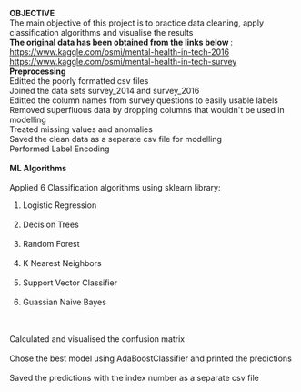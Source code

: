 <b>OBJECTIVE</b><br>
The main objective of this project is to practice data cleaning, apply classification algorithms and visualise the results <br>
<b>The original data has been obtained from the links below </b> : <br>
https://www.kaggle.com/osmi/mental-health-in-tech-2016     <br>
https://www.kaggle.com/osmi/mental-health-in-tech-survey <br>
<b> Preprocessing </b> <br>
Editted the poorly formatted csv files <br>
Joined the data sets survey_2014 and survey_2016 <br>
Editted the column names from survey questions to easily usable labels <br>
Removed superfluous data by dropping columns that wouldn't be used in modelling <br>
Treated missing values and anomalies <br>
Saved the clean data as a separate csv file for modelling <br>
Performed Label Encoding<br><br>
<b> ML Algorithms</b> <br><br>
Applied 6 Classification algorithms using sklearn library: <br>
<ol>
  <li>Logistic Regression</li><br>
 <li>Decision Trees </li><br>
 <li>Random Forest </li><br>
 <li>K Nearest Neighbors </li><br>
 <li>Support Vector Classifier </li><br>
 <li>Guassian Naive Bayes</li><br>
</ol><br>
Calculated and visualised the confusion matrix <br> <br>
Chose the best model using AdaBoostClassifier and printed the predictions <br><br>
Saved the predictions with the index number as a separate csv file
